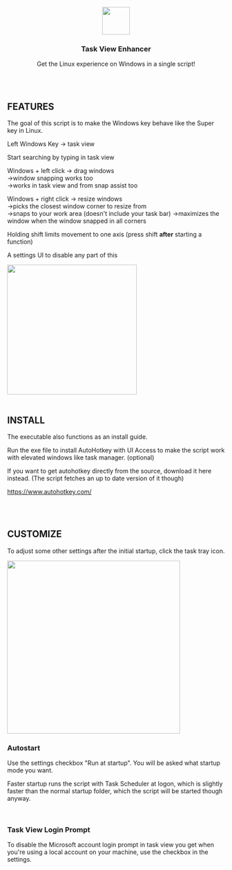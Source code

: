 <p align="center">
  <img src="https://raw.githubusercontent.com/tilse/task-view-enhancer/v1.1.3/icons/tray.ico" height="64">
  <h3 align="center">Task View Enhancer</h3>
  <p align="center">Get the Linux experience on Windows in a single script!<p>
</p>

<br>
<br>

## FEATURES

The goal of this script is to make the Windows key behave like the Super key in Linux.

Left Windows Key -> task view

Start searching by typing in task view

Windows + left click -> drag windows <br>
->window snapping works too<br>
->works in task view and from snap assist too

Windows + right click -> resize windows<br>
->picks the closest window corner to resize from<br>
->snaps to your work area (doesn't include your task bar)
->maximizes the window when the window snapped in all corners

Holding shift limits movement to one axis (press shift **after** starting a function)

A settings UI to disable any part of this

<img src="https://user-images.githubusercontent.com/59397795/195693644-a84f8769-3b32-4df2-aad2-bcb648672495.gif" height="300">

<br>
<br>

## INSTALL

The executable also functions as an install guide.

Run the exe file to install AutoHotkey with UI Access to make the script work with elevated windows like task manager. (optional)

If you want to get autohotkey directly from the source, download it here instead. (The script fetches an up to date version of it though)

https://www.autohotkey.com/

<br>
<br>

## CUSTOMIZE

To adjust some other settings after the initial startup, click the task tray icon.

<img src="https://user-images.githubusercontent.com/59397795/196289837-072edea9-550e-4df1-ba8f-f562de745ebf.png" height="400">

<br>

<h3>Autostart</h3>

Use the settings checkbox "Run at startup". You will be asked what startup mode you want.

Faster startup runs the script with Task Scheduler at logon, which is slightly faster than the normal startup folder, which the script will be started though anyway.

<br>

<h3>Task View Login Prompt</h3>

To disable the Microsoft account login prompt in task view you get when you're using a local account on your machine, use the checkbox in the settings.

<br>

